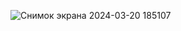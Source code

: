 ![Снимок экрана 2024-03-20 185107](https://github.com/FlutterCourse18/flutter_pyramids_01/assets/103981549/a2e37dd1-3547-4911-9f5d-2c9f3561d5ed)

